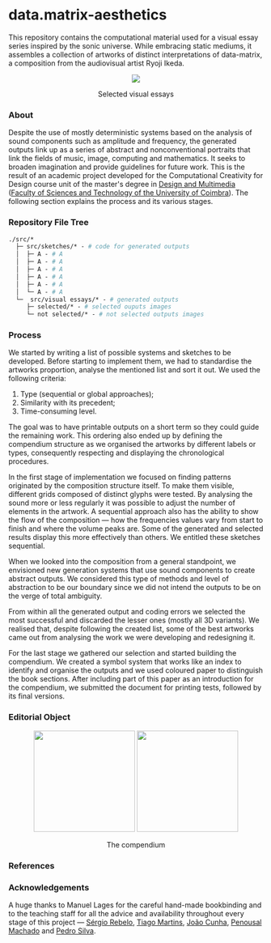 # data.matrix-aesthetics
This repository contains the computational material used for a visual essay series inspired by the sonic universe. While embracing static mediums, it assembles a collection of artworks of distinct interpretations of data-matrix, a composition from the audiovisual artist Ryoji Ikeda.
 
<p align="center" margin-top="20px"> 
  <img src="/visual%20essays/gif.gif">
</p>
<p align="center"> Selected visual essays </p>

### About

Despite the use of mostly deterministic systems based on the analysis of sound components such as amplitude and frequency, the generated outputs link up as a series of abstract and nonconventional portraits that link the fields of music, image, computing and mathematics. It seeks to broaden imagination and provide guidelines for future work. This is the result of an academic project developed for the Computational Creativity for Design course unit of the master's degree in [Design and Multimedia](https://dm.dei.uc.pt) ([Faculty of Sciences and Technology of the University of Coimbra](https://www.uc.pt/)). The following section explains the process and its various stages.

### Repository File Tree
```graphql
./src/* 
  ├─ src/sketches/* - # code for generated outputs
  │  ├─ A - # A
  │  ├─ A - # A
  │  ├─ A - # A
  │  ├─ A - # A
  │  ├─ A - # A
  │  └─ A - # A
  └─  src/visual essays/* - # generated outputs
     ├─ selected/* - # selected ouputs images
     └─ not selected/* - # not selected outputs images
```

### Process
We started by writing a list of possible systems and sketches to be developed. Before starting to implement them, we had to standardise the artworks proportion, analyse the mentioned list and sort it out. We used the following criteria:
1. Type (sequential or global approaches); 
2. Similarity with its precedent; 
3. Time-consuming level. 

The goal was to have printable outputs on a short term so they could guide the remaining work. This ordering also ended up by defining the compendium structure as we organised the artworks by different labels or types, consequently respecting and displaying the chronological procedures. 

In the first stage of implementation we focused on finding patterns originated by the composition structure itself. To make them visible, different grids composed of distinct glyphs were tested. By analysing the sound more or less regularly it was possible to adjust the number of elements in the artwork. A sequential approach also has the ability to show the flow of the composition — how the frequencies values vary from start to finish and where the volume peaks are. Some of the generated and selected results display this more effectively than others. We entitled these sketches sequential.
		
When we looked into the composition from a general standpoint, we envisioned new generation systems that use sound components to create abstract outputs. We considered this type of methods and level of abstraction to be our boundary since we did not intend the outputs to be on the verge of total ambiguity.

From within all the generated output and coding errors we selected the most successful and discarded the lesser ones (mostly all 3D variants). We realised that, despite following the created list, some of the best artworks came out from analysing the work we were developing and redesigning it. 

For the last stage we gathered our selection and started building the compendium. We created a symbol system that works like an index to identify and organise the outputs and we used coloured paper to distinguish the book sections. After including part of this paper as an introduction for the compendium, we submitted the document for printing tests, followed by its final versions.

### Editorial Object

<p align="center" margin-top="20px"> 
  <img width=200px src="/visual%20essays/gif.gif">
   <img width=200px src="/visual%20essays/gif.gif">
</p>
<p align="center">The compendium</p>

### References

### Acknowledgements
A huge thanks to Manuel Lages for the careful hand-made bookbinding and to the teaching staff for all the advice and availability throughout every stage of this project — [Sérgio Rebelo](https://cdv.dei.uc.pt/authors/sergio-rebelo/), [Tiago Martins](http://cdv.dei.uc.pt/people/tiago-martins/), [João Cunha](https://cdv.dei.uc.pt/authors/joao-cunha/), [Penousal Machado](https://cdv.dei.uc.pt/authors/penousal-machado/) and [Pedro Silva](https://cdv.dei.uc.pt/authors/pedro-silva/).








